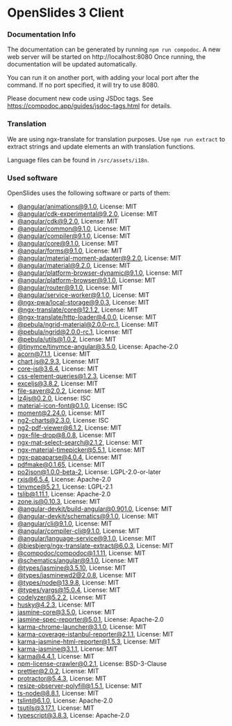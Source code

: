 # OpenSlides 3 Client

### Documentation Info

The documentation can be generated by running `npm run compodoc`.
A new web server will be started on http://localhost:8080
Once running, the documentation will be updated automatically.

You can run it on another port, with adding your local port after the
command. If no port specified, it will try to use 8080.

Please document new code using JSDoc tags.
See https://compodoc.app/guides/jsdoc-tags.html for details.

### Translation

We are using ngx-translate for translation purposes.
Use `npm run extract` to extract strings and update elements an with translation functions.

Language files can be found in `/src/assets/i18n`.

### Used software

OpenSlides uses the following software or parts of them:

-   [@angular/animations@9.1.0](https://github.com/angular/angular), License: MIT
-   [@angular/cdk-experimental@9.2.0](https://github.com/angular/components), License: MIT
-   [@angular/cdk@9.2.0](https://github.com/angular/components), License: MIT
-   [@angular/common@9.1.0](https://github.com/angular/angular), License: MIT
-   [@angular/compiler@9.1.0](https://github.com/angular/angular), License: MIT
-   [@angular/core@9.1.0](https://github.com/angular/angular), License: MIT
-   [@angular/forms@9.1.0](https://github.com/angular/angular), License: MIT
-   [@angular/material-moment-adapter@9.2.0](https://github.com/angular/components), License: MIT
-   [@angular/material@9.2.0](https://github.com/angular/components), License: MIT
-   [@angular/platform-browser-dynamic@9.1.0](https://github.com/angular/angular), License: MIT
-   [@angular/platform-browser@9.1.0](https://github.com/angular/angular), License: MIT
-   [@angular/router@9.1.0](https://github.com/angular/angular), License: MIT
-   [@angular/service-worker@9.1.0](https://github.com/angular/angular), License: MIT
-   [@ngx-pwa/local-storage@9.0.3](https://github.com/cyrilletuzi/angular-async-local-storage), License: MIT
-   [@ngx-translate/core@12.1.2](https://github.com/ngx-translate/core), License: MIT
-   [@ngx-translate/http-loader@4.0.0](https://github.com/ngx-translate/http-loader), License: MIT
-   [@pebula/ngrid-material@2.0.0-rc.1](undefined), License: MIT
-   [@pebula/ngrid@2.0.0-rc.1](https://github.com/shlomiassaf/ngrid), License: MIT
-   [@pebula/utils@1.0.2](undefined), License: MIT
-   [@tinymce/tinymce-angular@3.5.0](https://github.com/tinymce/tinymce-angular), License: Apache-2.0
-   [acorn@7.1.1](https://github.com/acornjs/acorn), License: MIT
-   [chart.js@2.9.3](https://github.com/chartjs/Chart.js), License: MIT
-   [core-js@3.6.4](https://github.com/zloirock/core-js), License: MIT
-   [css-element-queries@1.2.3](https://github.com/marcj/css-element-queries), License: MIT
-   [exceljs@3.8.2](https://github.com/exceljs/exceljs), License: MIT
-   [file-saver@2.0.2](https://github.com/eligrey/FileSaver.js), License: MIT
-   [lz4js@0.2.0](https://github.com/Benzinga/lz4js), License: ISC
-   [material-icon-font@0.1.0](https://github.com//petergng/svgFontCreator), License: ISC
-   [moment@2.24.0](https://github.com/moment/moment), License: MIT
-   [ng2-charts@2.3.0](https://github.com/valor-software/ng2-charts), License: ISC
-   [ng2-pdf-viewer@6.1.2](git+https://vadimdez@github.com/VadimDez/ng2-pdf-viewer), License: MIT
-   [ngx-file-drop@8.0.8](https://github.com/georgipeltekov/ngx-file-drop), License: MIT
-   [ngx-mat-select-search@2.1.2](https://github.com/bithost-gmbh/ngx-mat-select-search), License: MIT
-   [ngx-material-timepicker@5.5.1](https://github.com/Agranom/ngx-material-timepicker), License: MIT
-   [ngx-papaparse@4.0.4](https://github.com/alberthaff/ngx-papaparse), License: MIT
-   [pdfmake@0.1.65](https://github.com/bpampuch/pdfmake), License: MIT
-   [po2json@1.0.0-beta-2](https://github.com/mikeedwards/po2json), License: LGPL-2.0-or-later
-   [rxjs@6.5.4](https://github.com/reactivex/rxjs), License: Apache-2.0
-   [tinymce@5.2.1](https://github.com/tinymce/tinymce-dist), License: LGPL-2.1
-   [tslib@1.11.1](https://github.com/Microsoft/tslib), License: Apache-2.0
-   [zone.js@0.10.3](https://github.com/angular/angular), License: MIT
-   [@angular-devkit/build-angular@0.901.0](https://github.com/angular/angular-cli), License: MIT
-   [@angular-devkit/schematics@9.1.0](https://github.com/angular/angular-cli), License: MIT
-   [@angular/cli@9.1.0](https://github.com/angular/angular-cli), License: MIT
-   [@angular/compiler-cli@9.1.0](https://github.com/angular/angular), License: MIT
-   [@angular/language-service@9.1.0](https://github.com/angular/angular), License: MIT
-   [@biesbjerg/ngx-translate-extract@6.0.3](https://github.com/biesbjerg/ngx-translate-extract), License: MIT
-   [@compodoc/compodoc@1.1.11](https://github.com/compodoc/compodoc), License: MIT
-   [@schematics/angular@9.1.0](https://github.com/angular/angular-cli), License: MIT
-   [@types/jasmine@3.5.10](https://github.com/DefinitelyTyped/DefinitelyTyped), License: MIT
-   [@types/jasminewd2@2.0.8](https://github.com/DefinitelyTyped/DefinitelyTyped), License: MIT
-   [@types/node@13.9.8](https://github.com/DefinitelyTyped/DefinitelyTyped), License: MIT
-   [@types/yargs@15.0.4](https://github.com/DefinitelyTyped/DefinitelyTyped), License: MIT
-   [codelyzer@5.2.2](https://github.com/mgechev/codelyzer), License: MIT
-   [husky@4.2.3](https://github.com/typicode/husky), License: MIT
-   [jasmine-core@3.5.0](https://github.com/jasmine/jasmine), License: MIT
-   [jasmine-spec-reporter@5.0.1](https://github.com/bcaudan/jasmine-spec-reporter), License: Apache-2.0
-   [karma-chrome-launcher@3.1.0](https://github.com/karma-runner/karma-chrome-launcher), License: MIT
-   [karma-coverage-istanbul-reporter@2.1.1](https://github.com/mattlewis92/karma-coverage-istanbul-reporter), License: MIT
-   [karma-jasmine-html-reporter@1.5.3](https://github.com/dfederm/karma-jasmine-html-reporter), License: MIT
-   [karma-jasmine@3.1.1](https://github.com/karma-runner/karma-jasmine), License: MIT
-   [karma@4.4.1](https://github.com/karma-runner/karma), License: MIT
-   [npm-license-crawler@0.2.1](https://github.com/mwittig/npm-license-crawler), License: BSD-3-Clause
-   [prettier@2.0.2](https://github.com/prettier/prettier), License: MIT
-   [protractor@5.4.3](https://github.com/angular/protractor), License: MIT
-   [resize-observer-polyfill@1.5.1](https://github.com/que-etc/resize-observer-polyfill), License: MIT
-   [ts-node@8.8.1](https://github.com/TypeStrong/ts-node), License: MIT
-   [tslint@6.1.0](https://github.com/palantir/tslint), License: Apache-2.0
-   [tsutils@3.17.1](https://github.com/ajafff/tsutils), License: MIT
-   [typescript@3.8.3](https://github.com/Microsoft/TypeScript), License: Apache-2.0
